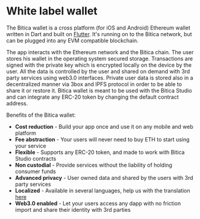 # White label wallet

The Bitica wallet is a cross platform \(for iOS and Android\) Ethereum wallet written in Dart and built on [Flutter](http://https//flutter.dev/). It's running on to the Bitica network, but can be plugged into any EVM compatible blockchain.

The app interacts with the Ethereum network and the Bitica chain. The user stores his wallet in the operating system secured storage. Transactions are signed with the private key which is encrypted locally on the device by the user. All the data is controlled by the user and shared on demand with 3rd party services using web3.0 interfaces. Private user data is stored also in a decentralized manner via 3box and IPFS protocol in order to be able to share it or restore it. Bitica wallet is meant to be used with the Bitica Studio and can integrate any ERC-20 token by changing the default contract address.

Benefits of the Bitica wallet:

* **Cost reduction** - Build your app once and use it on any  mobile and web platform
* **Fee abstraction** - Your users will never need to buy ETH to start using your service
* **Flexible** - Supports any ERC-20 token, and made to work with Bitica Studio contracts 
* **Non custodial** - Provide services without the liability of holding consumer funds
* **Advanced privacy**  -  User owned data and shared by the users with 3rd party services
* **Localized** - Available in several languages, help us with the translation [here](https://lokalise.co/public/783082135d36f14996c804.53212944/)
* **Web3.0 enabled** - Let your users access any dapp with no friction import and share their identity with 3rd parties

